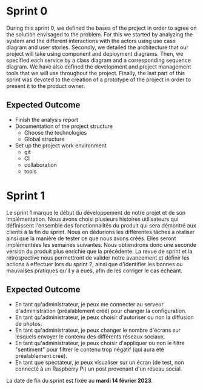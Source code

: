 # Sprint 0

During this sprint 0, we defined the bases of the project in order to agree on the solution envisaged to the problem.
For this we started by analyzing the system and the different interactions with the actors using use case diagram and user stories.
Secondly, we detailed the architecture that our project will take using component and deployment diagrams. Then, we specified each service by a class diagram and a corresponding sequence diagram. We have also defined the development and project management tools that we will use throughout the project.
Finally, the last part of this sprint was devoted to the creation of a prototype of the project in order to present it to the product owner.

## Expected Outcome

- Finish the analysis report
- Documentation of the project structure
  - Choose the technologies
  - Global structure
- Set up the project work environment
  - git
  - CI
  - collaboration
  - tools

# Sprint 1

Le sprint 1 marque le début du développement de notre projet et de son implémentation. Nous avons choisi plusieurs histoires utilisateurs qui définissent l'ensemble des fonctionnalités du produit qui sera démontré aux clients à la fin du sprint. Nous en dédurions les différentes tâches à réaliser ainsi que la manière de tester ce que nous avons créés. Elles seront implémentées les semaines suivantes. Nous obtiendrons donc une seconde version du produit plus enrichie que la précédente.
La revue de sprint et la rétrospective nous permettront de valider notre avancement et définir les actions à effectuer lors du sprint 2, ainsi que d'identifier les bonnes ou mauvaises pratiques qu'il y a eues, afin de les corriger le cas échéant.  

## Expected Outcome

- En tant qu'administrateur, je peux me connecter au serveur d'administration (préalablement créé) pour changer la configuration.
- En tant qu'administrateur, je peux choisir d'autoriser ou non la diffusion de photos.
- En tant qu'administrateur, je peux changer le nombre d'écrans sur lesquels envoyer le contenu des différents réseaux sociaux.
- En tant qu'administrateur, je peux choisir d'appliquer ou non le filtre "sentiment" pour filtrer le contenu trop négatif (qui aura été préalablement créé).
- En tant que spectateur, je peux visualiser sur un écran (de test, non connecté à un Raspberry Pi) un post provenant d'un réseau social.

La date de fin du sprint est fixée au **mardi 14 février 2023**.
